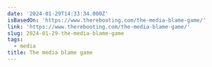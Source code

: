 ```yaml
---
date: '2024-01-29T14:33:34.000Z'
isBasedOn: 'https://www.therebooting.com/the-media-blame-game/'
link: 'https://www.therebooting.com/the-media-blame-game/'
slug: 2024-01-29-the-media-blame-game
tags:
  - media
title: The media blame game
---
```



